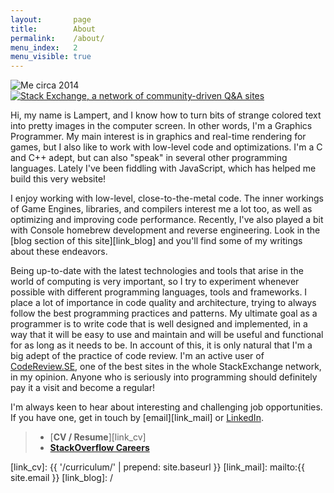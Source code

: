 ```yaml
---
layout:       page
title:        About
permalink:    /about/
menu_index:   2
menu_visible: true
---
```


<div>
  <img src="{{ "/static/images/profile-pic.png" | prepend: site.baseurl }}" id="profile-pic" title="Me circa 2014">
  <a href="http://stackexchange.com/users/1234852">
    <img src="http://stackexchange.com/users/flair/1234852.png" id="stackexchange-flair" alt="Stack Exchange, a network of community-driven Q&amp;A sites" title="Profile for glampert on Stack Exchange, a network of free, community-driven Q&amp;A sites">
  </a>
</div>

Hi, my name is Lampert, and I know how to turn bits of strange colored text into pretty images in the computer screen.
In other words, I'm a Graphics Programmer. My main interest is in graphics and real-time rendering for games, but I also
like to work with low-level code and optimizations. I'm a C and C++ adept, but can also "speak" in several other programming
languages. Lately I've been fiddling with JavaScript, which has helped me build this very website!

I enjoy working with low-level, close-to-the-metal code. The inner workings of Game Engines,
libraries, and compilers interest me a lot too, as well as optimizing and improving code performance.
Recently, I've also played a bit with Console homebrew development and reverse engineering. Look in the
[blog section of this site][link_blog] and you'll find some of my writings about these endeavors.

Being up-to-date with the latest technologies and tools that arise in the world of computing is very
important, so I try to experiment whenever possible with different programming languages, tools and frameworks.
I place a lot of importance in code quality and architecture, trying to always follow the best programming
practices and patterns. My ultimate goal as a programmer is to write code that is well designed and implemented,
in a way that it will be easy to use and maintain and will be useful and functional for as long as it needs to be.
In account of this, it is only natural that I'm a big adept of the practice of code review. I'm an active user
of [CodeReview.SE][link_cr], one of the best sites in the whole StackExchange network, in my opinion. Anyone who
is seriously into programming should definitely pay it a visit and become a regular!

I'm always keen to hear about interesting and challenging job opportunities.
If you have one, get in touch by [email][link_mail] or [LinkedIn][link_linkedin].

> - [**CV / Resume**][link_cv]
> - [**StackOverflow Careers**][link_so]

[link_linkedin]: https://www.linkedin.com/in/glampert
[link_so]:       http://stackoverflow.com/cv/glampert-gamecoder
[link_cr]:       http://codereview.stackexchange.com/users/39810/glampert?tab=profile
[link_cv]:       {{ '/curriculum/' | prepend: site.baseurl }}
[link_mail]:     mailto:{{ site.email }}
[link_blog]:     /

